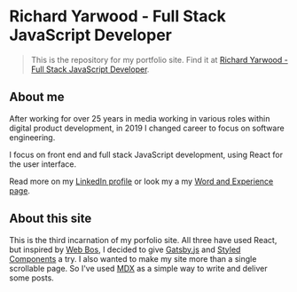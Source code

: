 # Richard Yarwood - Full Stack JavaScript Developer

> This is the repository for my portfolio site. Find it at [Richard Yarwood - Full Stack JavaScript Developer](https://www.richyarwood.co.uk).

## About me

After working for over 25 years in media working in various roles within digital product development, in 2019 I changed career to focus on software engineering.

I focus on front end and full stack JavaScript development, using React for the user interface.

Read more on my [LinkedIn profile](https://www.linkedin.com/in/richyarwood) or look my a my [Word and Experience page](https://www.richyarwood.co.uk/experience).

## About this site

This is the third incarnation of my porfolio site. All three have used React, but inspired by [Web Bos](https://wesbos.com/), I decided to give [Gatsby.js](https://www.gatsbyjs.org/) and [Styled Components](https://styled-components.com/) a try. I also wanted to make my site more than a single scrollable page. So I've used [MDX](https://mdxjs.com/) as a simple way to write and deliver some posts.
